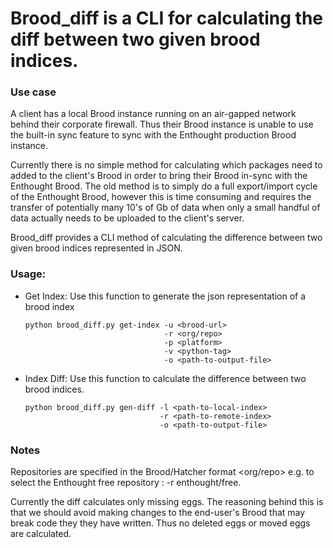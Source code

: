 # Brood_diff is a CLI for calculating the diff between two given brood indices.

### Use case

A client has a local Brood instance running on an air-gapped network behind
their corporate firewall. Thus their Brood instance is unable to use the
built-in sync feature to sync with the Enthought production Brood instance.

Currently there is no simple method for calculating which packages need to 
added to the client's Brood in order to bring their Brood in-sync with the
Enthought Brood. The old method is to simply do a full export/import cycle
of the Enthought Brood, however this is time consuming and requires the
transfer of potentially many 10's of Gb of data when only a small handful of
data actually needs to be uploaded to the client's server.

Brood_diff provides a CLI method of calculating the difference between two
given brood indices represented in JSON.


### Usage:

* Get Index: Use this function to generate the json representation of a brood index

    ```
    python brood_diff.py get-index -u <brood-url>
                                   -r <org/repo>
                                   -p <platform>
                                   -v <python-tag>
                                   -o <path-to-output-file>
    ```

* Index Diff: Use this function to calculate the difference between two brood indices.

    ```
    python brood_diff.py gen-diff -l <path-to-local-index>
                                  -r <path-to-remote-index>
                                  -o <path-to-output-file>
    ```

### Notes

Repositories are specified in the Brood/Hatcher format <org/repo> e.g. to
select the Enthought free repository : -r enthought/free.

Currently the diff calculates only missing eggs. The reasoning behind this is
that we should avoid making changes to the end-user's Brood that may break
code they they have written. Thus no deleted eggs or moved eggs are calculated.

